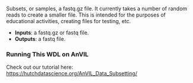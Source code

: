 Subsets, or samples, a fastq.gz file. It currently takes a number of random reads to create a smaller file. This is intended for the purposes of educational activities, creating files for testing, etc.

- **Inputs**: a fastq.gz or fastq file.
- **Outputs**: a fastq file.

### Running This WDL on AnVIL

Check out our tutorial here: https://hutchdatascience.org/AnVIL_Data_Subsetting/
